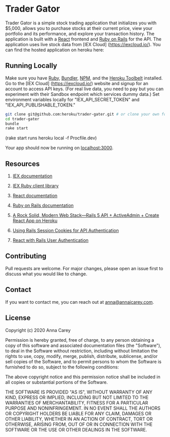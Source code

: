 # Trader Gator

Trader Gator is a simple stock trading application that initializes you with $5,000, allows you to purchase stocks at their current price, view your portfolio and its performance, and explore your transaction history.
The application is built with a [React](https://reactjs.org/) frontend and [Ruby on Rails](http://rubyonrails.org) for the API. The application uses live stock data from [IEX Cloud] (https://iexcloud.io/). You can find the hosted application on heroku here: 

## Running Locally

Make sure you have [Ruby](https://www.ruby-lang.org), [Bundler](http://bundler.io), [NPM](https://www.npmjs.com/), and the [Heroku Toolbelt](https://toolbelt.heroku.com/) installed. Go to the [IEX Cloud] (https://iexcloud.io/) website and signup for an account to access API keys. (For real live data, you need to pay but you can experiment with their Sandbox endpoint which services dummy data.) Set environment variables locally for "IEX_API_SECRET_TOKEN" and "IEX_API_PUBLISHABLE_TOKEN." 
 
```sh
git clone git@github.com:heroku/trader-gater.git # or clone your own fork
cd trader-gater
bundle
rake start
```
(rake start runs heroku local -f Procfile.dev)

Your app should now be running on [localhost:3000](http://localhost:3000/).

## Resources

1. [IEX documentation](https://iexcloud.io/docs/api/)

2. [IEX Ruby client library](https://github.com/dblock/iex-ruby-client)

3. [React documentation](https://reactjs.org/docs/getting-started.html)

4. [Ruby on Rails documentation](https://guides.rubyonrails.org/)

5. [A Rock Solid, Modern Web Stack—Rails 5 API + ActiveAdmin + Create React App on Heroku](https://blog.heroku.com/a-rock-solid-modern-web-stack)

6. [Using Rails Session Cookies for API Authentication](https://pragmaticstudio.com/tutorials/rails-session-cookies-for-api-authentication)

7. [React with Rails User Authentication](https://medium.com/how-i-get-it/react-with-rails-user-authentication-8977e98762f2)


## Contributing
Pull requests are welcome. For major changes, please open an issue first to discuss what you would like to change.

## Contact
If you want to contact me, you can reach out at anna@annajcarey.com.

## License

Copyright (c) 2020 Anna Carey

Permission is hereby granted, free of charge, to any person obtaining a copy of this software and associated documentation files (the "Software"), to deal in the Software without restriction, including without limitation the rights to use, copy, modify, merge, publish, distribute, sublicense, and/or sell copies of the Software, and to permit persons to whom the Software is furnished to do so, subject to the following conditions:

The above copyright notice and this permission notice shall be included in all copies or substantial portions of the Software.

THE SOFTWARE IS PROVIDED "AS IS", WITHOUT WARRANTY OF ANY KIND, EXPRESS OR IMPLIED, INCLUDING BUT NOT LIMITED TO THE WARRANTIES OF MERCHANTABILITY, FITNESS FOR A PARTICULAR PURPOSE AND NONINFRINGEMENT. IN NO EVENT SHALL THE AUTHORS OR COPYRIGHT HOLDERS BE LIABLE FOR ANY CLAIM, DAMAGES OR OTHER LIABILITY, WHETHER IN AN ACTION OF CONTRACT, TORT OR OTHERWISE, ARISING FROM, OUT OF OR IN CONNECTION WITH THE SOFTWARE OR THE USE OR OTHER DEALINGS IN THE SOFTWARE.
